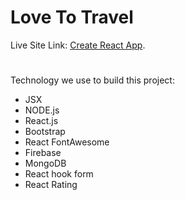 # Love To Travel

Live Site Link: [Create React App](https://github.com/facebook/create-react-app).

#
Technology we use to build this project:

- JSX
- NODE.js
- React.js
- Bootstrap
- React FontAwesome
- Firebase
- MongoDB
- React hook form
- React Rating
